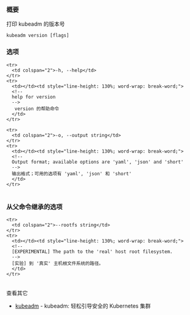 <!--
### Synopsis
-->

### 概要

<!--
Print the version of kubeadm
-->
打印 kubeadm 的版本号

```
kubeadm version [flags]
```

<!--
### Options
-->
### 选项

<table style="width: 100%; table-layout: fixed;">
  <colgroup>
    <col span="1" style="width: 10px;" />
    <col span="1" />
  </colgroup>
  <tbody>

    <tr>
      <td colspan="2">-h, --help</td>
    </tr>
    <tr>
      <td></td><td style="line-height: 130%; word-wrap: break-word;">
      <!--
      help for version
      -->
       version 的帮助命令
      </td>
    </tr>

    <tr>
      <td colspan="2">-o, --output string</td>
    </tr>
    <tr>
      <td></td><td style="line-height: 130%; word-wrap: break-word;">
      <!--
      Output format; available options are 'yaml', 'json' and 'short'
      -->
      输出格式；可用的选项有 'yaml', 'json' 和 'short'
      </td>
    </tr>

  </tbody>
</table>



<!-- 
### Options inherited from parent commands 
-->

### 从父命令继承的选项
 
<table style="width: 100%; table-layout: fixed;">
  <colgroup>
    <col span="1" style="width: 10px;" />
    <col span="1" />
  </colgroup>
  <tbody>

    <tr>
      <td colspan="2">--rootfs string</td>
    </tr>
    <tr>
      <td></td><td style="line-height: 130%; word-wrap: break-word;">
      <!--
      [EXPERIMENTAL] The path to the 'real' host root filesystem.
      -->
      [实验] 到 '真实' 主机根文件系统的路径。
      </td>
    </tr>

  </tbody>
</table>



<!-- 
SEE ALSO 
-->
查看其它

<!--
* [kubeadm](kubeadm.md)	 - kubeadm: easily bootstrap a secure Kubernetes cluster
-->
* [kubeadm](kubeadm.md)	 - kubeadm: 轻松引导安全的 Kubernetes 集群

